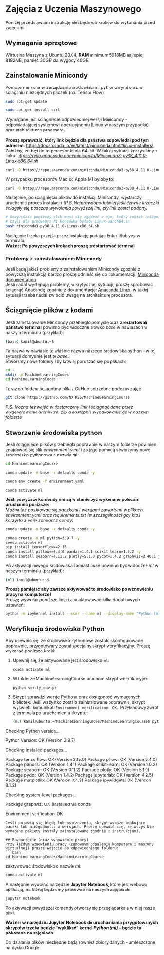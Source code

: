 # Zajęcia z Uczenia Maszynowego

Poniżej przedstawiam instrukcję niezbędnych kroków do wykonania przed zajęciami


## Wymagania sprzętowe

Wirtualna Maszyna z Ubuntu 20.04, **RAM** minimum 5918MB najlepiej 8192MB, pamięć 30GB dla wygody 40GB

## Zainstalowanie Minicondy
Pomoże nam ona w zarządzaniu środowiskami pythonowymi oraz w ściaganiu niezbędnych paczek (np. Tensor Flow)
```bash
sudo apt-get update

sudo apt-get install curl
```
Wymagane jest ściagnięcie odpowiedniej wersji Minicondy -  odpowiadającej systemowi operacyjnemu (Linux w naszym przypadku) oraz architekturze procesora.\
\
**Proszę sprawdzić, który link będzie dla państwa odpowiedni pod tym adresem**: https://docs.conda.io/en/latest/miniconda.html#linux-installers\
Załóżmy, że będzie to procesor Intela 64-bit. W takiej sytuacji korzystamy z linku: *https://repo.anaconda.com/miniconda/Miniconda3-py38_4.11.0-Linux-x86_64.sh*
```bash
curl -O https://repo.anaconda.com/miniconda/Miniconda3-py38_4.11.0-Linux-x86_64.sh
```
W przypadku procesorów Mac od Appla M1 byłoby to:
```bash
curl -O https://repo.anaconda.com/miniconda/Miniconda3-py38_4.11.0-Linux-aarch64.sh
```
Następnie, po ściągnięciu plików do instalacji Minicondy, wystarczy uruchomić proces instalacji\ *(P.S. Najprawdopodobniej jeśli dziwne krzaczki ściagały się podczas wywołania powyższej lini, zły link został podany)*
```bash
# Oczywiście poniższy plik musi się zgadzać z tym, który został ściagnięty
# czyli dla procesora M1 końcówka byłaby Linux-aarch64.sh
bash Miniconda3-py38_4.11.0-Linux-x86_64.sh
```
Następnie trzeba przejść przez instalację podając Enter i/lub *yes* w terminalu.\
**Ważne: Po powyższych krokach proszę zrestartować terminal**

### Problemy z zainstalowaniem Minicondy
Jeśli będą jakieś problemy z zainstalowaniem Minicondy zgodnie z powyższą instrukcją bardzo proszę odnieść się do dokumentacji: [Miniconda documentation](https://docs.conda.io/en/latest/miniconda.html#miniconda)\
Jeśli nadal występują problemy, w krytycznej sytuacji, proszę sprobować ściągnąć Anacondę zgodnie z dokumentacją: [Anaconda Linux](https://docs.anaconda.com/anaconda/install/linux/), w takiej sytuacji trzeba nadal zwrócić uwagę na architekturę procesora.
## Ściągnięcie plików z kodami
Jeśli zainstalowanie Minicondy przebiegło pomyślę oraz **zrestartowali państwo terminal** powinno być widoczne słówko *base* w nawiasach w naszym terminalu (przykład):
```bash
(base) kamil@ubuntu:~$
```
Ta nazwa w nawiasie to właśnie nazwa naszego środowiska python - w tej sytuacji domyślnie jest to *base*.\
Stwórzmy nowe foldery aby łatwiej poruszać się po plikach:
```bash
cd ~
mkdir -p MachineLearningCodes
cd MachineLearningCodes
```
Teraz do folderu ściągnijmy pliki z GitHub potrzebne podczas zajęć
```bash
git clone https://github.com/NXTRSS/MachineLearningCourse
```
*P.S. Można też wejść w dostarczony link i ściągnąć dane przez wygenerowanie archiwum .zip a następnie wypakowanie go w naszym folderze*
## Stworzenie środowiska python
Jeśli ściągnięcie plików przebiegło poprawnie w naszym folderze powinien znajdować się plik *environment.yaml* i za jego pomocą stworzymy nowe środowisko pythonowe o nazwie **ml**:
```bash
cd MachineLearningCourse

conda update -n base -c defaults conda -y

conda env create -f environment.yaml

conda activate ml
```
**Jeśli powyższe komendy nie są w stanie być wykonane polecam uruchomić poniższe:**\
*Można też posiłkować się paczkami i wersjami zawartymi w plikach environment.yaml oraz requirements.txt (w szczególności gdy ktoś korzysta z venv zamiast z condy)*
```bash
conda update -n base -c defaults conda -y

conda create -n ml python=3.9.7 -y
conda activate ml
pip install tensorflow==2.15
conda install pillow==9.4.0 pandas=1.4.1 scikit-learn=1.0.2 -y 
conda install seaborn=0.11.2 plotly=5.1.0 pydot=1.4.2 graphviz=2.40.1 jupyterlab=4.2.5 matplotlib=3.4.3 ipywidgets=8.1.2 -y
```
Po aktywacji nowego środowiska zamiast *base* powinno być widoczne *ml* w naszym terminalu (przykład):
```bash
(ml) kamil@ubuntu:~$
```
**Proszę pamiętać aby zawsze aktywować to środowisko po wznowieniu pracy na komputerze!**\
Proszę wywołać poniższe linijki aby aktywować kilka dodatkowych ustawień:
```bash
python -m ipykernel install --user --name ml --display-name "Python (ml)"
```
## Weryfikacja środowiska Python

Aby upewnić się, że środowisko Pythonowe zostało skonfigurowane poprawnie, przygotowany został specjalny skrypt weryfikacyjny. Proszę wykonać poniższe kroki:

1. Upewnij się, że aktywowane jest środowisko `ml`:
   ```bash
   conda activate ml
   ```
2. W folderze MachineLearningCourse uruchom skrypt weryfikacyjny:
   ```bash
   python verify_env.py
   ```
3. Skrypt sprawdzi wersję Pythona oraz dostępność wymaganych bibliotek. Jeśli wszystko zostało zainstalowane poprawnie, skrypt wyświetli komunikat: `Environment verification: OK.`
   Przykładowy zwrot z terminala po uruchomieniu skryptu:
   ```bash
   (ml) kamil@ubuntu:~/MachineLearningCodes/MachineLearningCourse$ python verify_env.py

Checking Python version...

Python Version: OK (Version 3.9.7)

Checking installed packages...

Package tensorflow: OK (Version 2.15.0)
Package pillow: OK (Version 9.4.0)
Package pandas: OK (Version 1.4.1)
Package scikit-learn: OK (Version 1.0.2)
Package seaborn: OK (Version 0.11.2)
Package plotly: OK (Version 5.1.0)
Package pydot: OK (Version 1.4.2)
Package jupyterlab: OK (Version 4.2.5)
Package matplotlib: OK (Version 3.4.3)
Package ipywidgets: OK (Version 8.1.2)

Checking system-level packages...

Package graphviz: OK (Installed via conda)

Environment verification: OK
   ```
Jeśli pojawią się błędy lub ostrzeżenia, skrypt wskaże brakujące paczki lub niezgodności w wersjach. Proszę upewnić się, że wszystkie wymagane pakiety zostały zainstalowane zgodnie z instrukcjami.

## Rozpoczęcie (oraz wznowienie pracy)
Przy każdym wznowieniu pracy (ponownym odpaleniu komputera i maszyny wirtualnej) proszę wejście do odpowiedniego folderu:
```bash
cd MachineLearningCodes/MachineLearningCourse
```
 zaktywować środowisko o nazwie *ml*:
```bash
conda activate ml
```
A następnie wywołać narzędzie **Jupyter Notebook**, które jest webową aplikacją, na której będziemy pracować na naszych zajęciach:
```bash
jupyter notebook
```
Po aktywacji powyższej komendy otworzy się przeglądarka a w niej nasze pliki.

**Ważne: w narzędziu Jupyter Notebook do uruchamiania przygotowanych skryptów trzeba będzie "wyklikać" kernel *Python (ml)* - będzie to pokazane na zajęciach.**

Do działania plików niezbędne będą również zbiory danych - umieszczone na dysku Google
